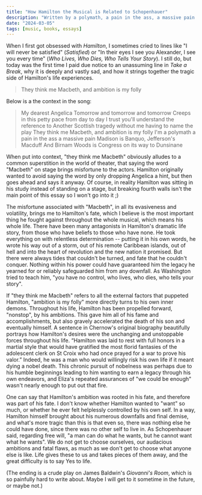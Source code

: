 ```yaml
---
title: "How Hamilton the Musical is Related to Schopenhauer"
description: "Written by a polymath, a pain in the ass, a massive pain."
date: "2024-03-05"
tags: [music, books, essays]
---
```


When I first got obsessed with *Hamilton*, I sometimes cried to lines like "I will never be satisfied" (*Satisfied*) or "In their eyes I see you Alexander, I see you every time" (*Who Lives, Who Dies, Who Tells Your Story*). I still do, but today was the first time I paid due notice to an unassuming line in *Take a Break*, why it is deeply and vastly sad, and how it strings together the tragic side of Hamilton's life experiences.

> They think me Macbeth, and ambition is my folly

Below is a the context in the song:

> My dearest Angelica
> Tomorrow and tomorrow and tomorrow
> Creeps in this petty pace from day to day
> I trust you'll understand the reference to
> Another Scottish tragedy without me having to name the play
> They think me Macbeth, and ambition is my folly
> I'm a polymath a pain in the ass a massive pain
> Madison is Banquo, Jefferson's Macduff
> And Birnam Woods is Congress on its way to Dunsinane

When put into context, "they think me Macbeth" obviously alludes to a common superstition in the world of theater, that saying the word "Macbeth" on stage brings misfortune to the actors. Hamilton originally wanted to avoid saying the word by only dropping Angelica a hint, but then goes ahead and says it anyway. Of course, in reality Hamilton was sitting in his study instead of standing on a stage, but breaking fourth walls isn't the main point of this essay so I won't go into it ;)

The misfortune associated with "Macbeth", in all its evasiveness and volatility, brings me to Hamilton's fate, which I believe is the most important thing he fought against throughout the whole musical, which means his whole life. There have been many antagonists in Hamilton's dramatic life story, from those who have beliefs to those who have none. He took everything on with relentless determination -- putting it in his own words, he wrote his way out of a storm, out of his remote Caribbean islands, out of hell and into the heart of revolution and the new nation it promised. But there were always tides that couldn't be turned, and fate that he couldn't conquer. Nothing within his power could have guaranteed him the legacy he yearned for or reliably safeguarded him from any downfall. As Washington tried to teach him, "you have no control, who lives, who dies, who tells your story".

If "they think me Macbeth" refers to all the external factors that puppeted Hamilton, "ambition is my folly" more directly turns to his own inner demons. Throughout his life, Hamilton has been propelled forward, "nonstop", by his ambitions. This gave him all of his fame and accomplishments, but also gravely accelerated the death of his son and eventually himself. A sentence in Chernow's original biography beautifully portrays how Hamilton's desires were the unchanging and unstoppable forces throughout his life. “Hamilton was laid to rest with full honors in a martial style that would have gratified the most florid fantasies of the adolescent clerk on St Croix who had once prayed for a war to prove his valor.” Indeed, he was a man who would willingly risk his own life if it meant dying a nobel death. This chronic pursuit of nobelness was perhaps due to his humble beginnings leading to him wanting to earn a legacy through his own endeavors, and Eliza's repeated assurances of "we could be enough" wasn't nearly enough to put out that fire.

One can say that Hamilton's ambition was rooted in his fate, and therefore was part of his fate. I don't know whether Hamilton wanted to "want" so much, or whether he ever felt helplessly controlled by his own self. In a way, Hamilton himself brought about his numerous downfalls and final demise, and what's more tragic than this is that even so, there was nothing else he could have done, since there was no other self to live in. As Schopenhauer said, regarding free will, "a man can do what he wants, but he cannot want what he wants". We do not get to choose ourselves, our audacious ambitions and fatal flaws, as much as we don't get to choose what anyone else is like. Life gives these to us and takes pieces of them away, and the great difficulty is to say Yes to life.

(The ending is a crude play on James Baldwin's *Giovanni's Room*, which is so painfully hard to write about. Maybe I will get to it sometime in the future, or maybe not.)
